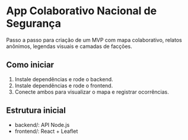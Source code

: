 # App Colaborativo Nacional de Segurança

Passo a passo para criação de um MVP com mapa colaborativo, relatos anônimos, legendas visuais e camadas de facções.

## Como iniciar

1. Instale dependências e rode o backend.
2. Instale dependências e rode o frontend.
3. Conecte ambos para visualizar o mapa e registrar ocorrências.

## Estrutura inicial
- backend/: API Node.js
- frontend/: React + Leaflet